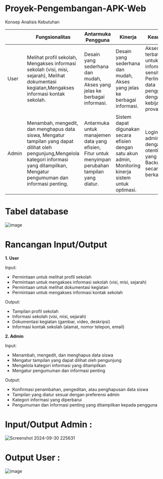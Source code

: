 # Proyek-Pengembangan-APK-Web
Konsep Analisis Kebutuhan 

|     |          Fungsionalitas         |     Antarmuka Pengguna      |         Kinerja        |           Keamanan         |
|---- |---------------------------------|-----------------------------|------------------------|----------------------------|
|User |Melihat profil sekolah, Mengakses informasi sekolah (visi, misi, sejarah), Melihat dokumentasi kegiatan,Mengakses informasi kontak sekolah.| Desain yang sederhana dan mudah, Akses yang jelas ke berbagai informasi.|Desain yang sederhana dan mudah, Akses yang jelas ke berbagai informasi.|Akses terbatas untuk infomasi sensitif, Perlindungan data pengguna dengan kebijakan provasi.|
|Admin |Menambah, mengedit, dan menghapus data siswa, Mengatur tampilan yang dapat dilihat oleh pengunjung,Mengelola kategori informasi yang ditampilkan, Mengatur pengumuman dan informasi penting.| Antarmuka untuk manajemen data yang efisien, Fitur untuk menyimpan perubahan tampilan yang diatur. |Sistem dapat digunakan secara efisien dengan satu akun admin, Monitoring kinerja sistem untuk optimasi. |Login untuk admin dengan otentikasi yang kuat, Backup data secara berkala.|

# Tabel database
![image](https://github.com/user-attachments/assets/f9e8be13-dade-4c17-a69b-b641d887381d)

# Rancangan Input/Output
**1. User**

Input:
- Permintaan untuk melihat profil sekolah
- Permintaan untuk mengakses informasi sekolah (visi, misi, sejarah)
- Permintaan untuk melihat dokumentasi kegiatan
- Permintaan untuk mengakses informasi kontak sekolah

Output:
- Tampilan profil sekolah
- Informasi sekolah (visi, misi, sejarah)
- Dokumentasi kegiatan (gambar, video, deskripsi)
- Informasi kontak sekolah (alamat, nomor telepon, email)

**2. Admin**

Input:
- Menambah, mengedit, dan menghapus data siswa
- Mengatur tampilan yang dapat dilihat oleh pengunjung
- Mengelola kategori informasi yang ditampilkan
- Mengatur pengumuman dan informasi penting

Output:
- Konfirmasi penambahan, pengeditan, atau penghapusan data siswa
- Tampilan yang diatur sesuai dengan preferensi admin
- Kategori informasi yang diperbarui
- Pengumuman dan informasi penting yang ditampilkan kepada pengguna

# Input/Output Admin :
![Screenshot 2024-09-30 225631](https://github.com/user-attachments/assets/4253ac28-122c-402c-bc34-55787673edbf)

# Output User :
![image](https://github.com/user-attachments/assets/1fd18d18-f604-4034-9e81-be3a0875105d) 



